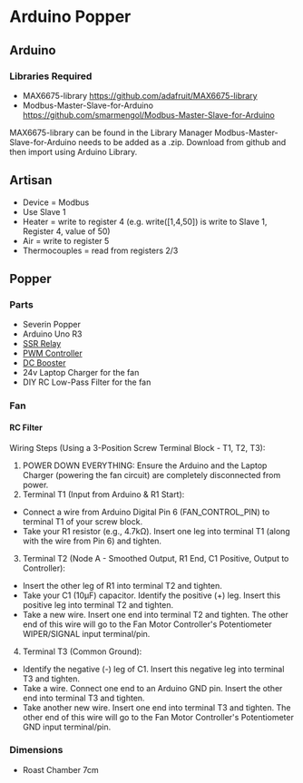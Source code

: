 # Arduino Popper

## Arduino

### Libraries Required

- MAX6675-library https://github.com/adafruit/MAX6675-library
- Modbus-Master-Slave-for-Arduino https://github.com/smarmengol/Modbus-Master-Slave-for-Arduino

MAX6675-library can be found in the Library Manager
Modbus-Master-Slave-for-Arduino needs to be added as a .zip. Download from github and then import using Arduino Library.

## Artisan

- Device = Modbus
- Use Slave 1
- Heater = write to register 4 (e.g. write([1,4,50]) is write to Slave 1, Register 4, value of 50)
- Air = write to register 5
- Thermocouples = read from registers 2/3

## Popper

### Parts

- Severin Popper
- Arduino Uno R3
- [SSR Relay](https://www.amazon.de/dp/B01N0Y4RJT)
- [PWM Controller](https://www.amazon.de/dp/B07911RQ2Z)
- [DC Booster](https://www.amazon.de/dp/B01EW5V24Q)
- 24v Laptop Charger for the fan
- DIY RC Low-Pass Filter for the fan

### Fan

#### RC Filter

Wiring Steps (Using a 3-Position Screw Terminal Block - T1, T2, T3):

1. POWER DOWN EVERYTHING: Ensure the Arduino and the Laptop Charger (powering the fan circuit) are completely disconnected from power.
2. Terminal T1 (Input from Arduino & R1 Start):

- Connect a wire from Arduino Digital Pin 6 (FAN_CONTROL_PIN) to terminal T1 of your screw block.
- Take your R1 resistor (e.g., 4.7kΩ). Insert one leg into terminal T1 (along with the wire from Pin 6) and tighten.

3. Terminal T2 (Node A - Smoothed Output, R1 End, C1 Positive, Output to Controller):

- Insert the other leg of R1 into terminal T2 and tighten.
- Take your C1 (10µF) capacitor. Identify the positive (+) leg. Insert this positive leg into terminal T2 and tighten.
- Take a new wire. Insert one end into terminal T2 and tighten. The other end of this wire will go to the Fan Motor Controller's Potentiometer WIPER/SIGNAL input terminal/pin.

4. Terminal T3 (Common Ground):

- Identify the negative (-) leg of C1. Insert this negative leg into terminal T3 and tighten.
- Take a wire. Connect one end to an Arduino GND pin. Insert the other end into terminal T3 and tighten.
- Take another new wire. Insert one end into terminal T3 and tighten. The other end of this wire will go to the Fan Motor Controller's Potentiometer GND input terminal/pin.

### Dimensions

- Roast Chamber 7cm
